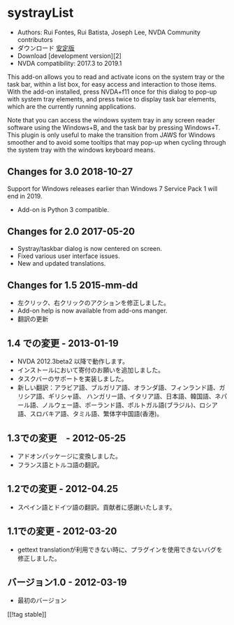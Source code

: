 # systrayList #

*   Authors: Rui Fontes, Rui Batista, Joseph Lee, NVDA Community
    contributors
*   ダウンロード [安定版][1]
*   Download [development version][2]
*   NVDA compatibility: 2017.3 to 2019.1

This add-on allows you to read and activate icons on the system tray or the
task bar, within a list box, for easy access and interaction to those
items. With the add-on installed, press NVDA+f11 once for this dialog to
pop-up with system tray elements, and press twice to display task bar
elements, which are the currently running applications.

Note that you can access the windows system tray in any screen reader
software using the Windows+B, and the task bar by pressing Windows+T. This
plugin is only useful to make the transition from JAWS for Windows smoother
and to avoid some tooltips that may pop-up when cycling through the system
tray with the windows keyboard means.

## Changes for 3.0 2018-10-27 ##

Support for Windows releases earlier than Windows 7 Service Pack 1 will end
in 2019.

* Add-on is Python 3 compatible.

## Changes for 2.0 2017-05-20 ##

* Systray/taskbar dialog is now centered on screen.
* Fixed various user interface issues.
* New and updated translations.

## Changes for 1.5 2015-mm-dd ##

* 左クリック、右クリックのアクションを修正しました。
* Add-on help is now available from add-ons manger.
* 翻訳の更新

## 1.4 での変更 - 2013-01-19 ##

* NVDA 2012.3beta2 以降で動作します。
* インストールにおいて寄付のお願いを追加しました。
* タスクバーのサポートを実装しました。
* 新しい翻訳：アラビア語、ブルガリア語、オランダ語、フィンランド語、ガリシア語、ギリシャ語、
  ハンガリー語、イタリア語、日本語、韓国語、ネパール語、ノルウェー語、ポーランド語、ポルトガル語(ブラジル)、ロシア語、スロバキア語、タミル語、繁体字中国語(香港)。

## 1.3での変更　- 2012-05-25 ##

* アドオンパッケージに変換しました。
* フランス語とトルコ語の翻訳。

## 1.2での変更 - 2012-04.25 ##

* スペイン語とドイツ語の翻訳。貢献者に感謝いたします。

## 1.1での変更 - 2012-03-20 ##

* gettext translationが利用できない時に、プラグインを使用できないバグを修正しました。

## バージョン1.0 - 2012-03-19 ##

* 最初のバージョン

[[!tag stable]]

[1]: https://addons.nvda-project.org/files/get.php?file=st
